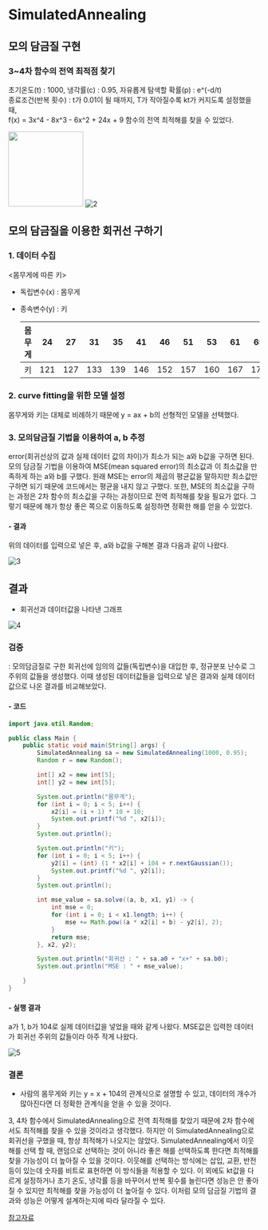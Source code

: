 # SimulatedAnnealing
## 모의 담금질 구현
### 3~4차 함수의 전역 최적점 찾기
초기온도(t) : 1000, 냉각률(c) : 0.95, 자유롭게 탐색할 확률(p) : e^(-d/t)    
종료조건(반복 횟수) : t가 0.01이 될 때까지, T가 작아질수록 kt가 커지도록 설정했을 때,    
f(x) = 3x^4 - 8x^3 - 6x^2 + 24x + 9 함수의 전역 최적해를 찾을 수 있었다.    

<img src = "https://user-images.githubusercontent.com/81207799/120917674-748ddb00-c6eb-11eb-911e-70ccc365357a.png" height = "150px" width = "150px"> ![2](https://user-images.githubusercontent.com/81207799/120917487-8e7aee00-c6ea-11eb-8fdd-72c17d84b38f.png)

## 모의 담금질을 이용한 회귀선 구하기
### 1. 데이터 수집
<몸무게에 따른 키>
- 독립변수(x) : 몸무게
- 종속변수(y) : 키

  | 몸무게 | 24   | 27   | 31   | 35   | 41   | 46   | 51   | 53   | 61   | 65   |
  | ---- | ---- | ---- | ---- | ---- | ---- | ---- | ---- | ---- | ---- | ---- |
  | 키 | 121   | 127   | 133   | 139   | 146   | 152   | 157   | 160   | 167   | 171   |

### 2. curve fitting을 위한 모델 설정
몸무게와 키는 대체로 비례하기 때문에 y = ax + b의 선형적인 모델을 선택했다.

### 3. 모의담금질 기법을 이용하여 a, b 추정
error(회귀선상의 값과 실제 데이터 값의 차이)가 최소가 되는 a와 b값을 구하면 된다. 
모의 담금질 기법을 이용하여 MSE(mean squared error)의 최소값과 이 최소값을 만족하게 하는 a와 b를 구했다.
원래 MSE는 error의 제곱의 평균값을 말하지만 최소값만 구하면 되기 때문에 코드에서는 평균을 내지 않고 구했다. 
또한, MSE의 최소값을 구하는 과정은 2차 함수의 최소값을 구하는 과정이므로 전역 최적해를 찾을 필요가 없다.
그렇기 때문에 해가 항상 좋은 쪽으로 이동하도록 설정하면 정확한 해를 얻을 수 있었다. 
#### - 결과    
위의 데이터를 입력으로 넣은 후, a와 b값을 구해본 결과 다음과 같이 나왔다.    

![3](https://user-images.githubusercontent.com/81207799/120917503-a18dbe00-c6ea-11eb-9083-1ee4cba8ba7e.png)


## 결과
- 회귀선과 데이터값을 나타낸 그래프     

![4](https://user-images.githubusercontent.com/81207799/120917523-b2d6ca80-c6ea-11eb-80e5-d4acce5efb99.png)

### 검증  
: 모의담금질로 구한 회귀선에 임의의 값들(독립변수)을 대입한 후, 정규분포 난수로 그 주위의 값들을 생성했다.
이때 생성된 데이터값들을 입력으로 넣은 결과와 실제 데이터값으로 나온 결과를 비교해보았다.

#### - 코드
```java
import java.util.Random;

public class Main {
    public static void main(String[] args) {
        SimulatedAnnealing sa = new SimulatedAnnealing(1000, 0.95);
        Random r = new Random();

        int[] x2 = new int[5];
        int[] y2 = new int[5];

        System.out.println("몸무게");
        for (int i = 0; i < 5; i++) {
            x2[i] = (i + 1) * 10 + 10;
            System.out.printf("%d ", x2[i]);
        }
        System.out.println();

        System.out.println("키");
        for (int i = 0; i < 5; i++) {
            y2[i] = (int) (1 * x2[i] + 104 + r.nextGaussian());
            System.out.printf("%d ", y2[i]);
        }
        System.out.println();

        int mse_value = sa.solve((a, b, x1, y1) -> {
            int mse = 0;
            for (int i = 0; i < x1.length; i++) {
                mse += Math.pow((a * x2[i] + b) - y2[i], 2);
            }
            return mse;
        }, x2, y2);

        System.out.println("회귀선 : " + sa.a0 + "x+" + sa.b0);
        System.out.println("MSE : " + mse_value);

    }
}
```
#### - 실행 결과
a가 1, b가 104로 실제 데이터값을 넣었을 때와 같게 나왔다. MSE값은 입력한 데이터가 회귀선 주위의 값들이라 아주 작게 나왔다.   

![5](https://user-images.githubusercontent.com/81207799/120917507-a5b9db80-c6ea-11eb-8b3e-ef259ddc8966.png)

### 결론
- 사람의 몸무게와 키는 y = x + 104의 관계식으로 설명할 수 있고, 데이터의 개수가 많아진다면 더 정확한 관계식을 얻을 수 있을 것이다. 

3, 4차 함수에서 SimulatedAnnealing으로 전역 최적해를 찾았기 때문에 2차 함수에서도 최적해를 찾을 수 있을 것이라고 생각했다. 
하지만 이 SimulatedAnnealing으로 회귀선을 구했을 때, 항상 최적해가 나오지는 않았다. 
SimulatedAnnealing에서 이웃해를 선택 할 때, 랜덤으로 선택하는 것이 아니라 좋은 해를 선택하도록 한다면 최적해를 찾을 가능성이 더 높아질 수 있을 것이다. 
이웃해를 선택하는 방식에는 삽입, 교환, 반전 등이 있는데 숫자를 비트로 표현하면 이 방식들을 적용할 수 있다. 
이 외에도 kt값을 다르게 설정하거나 초기 온도, 냉각률 등을 바꾸어서 반복 횟수를 늘린다면 성능은 안 좋아질 수 있지만 최적해를 찾을 가능성이 더 높아질 수 있다. 
이처럼 모의 담금질 기법의 결과와 성능은 어떻게 설계하는지에 따라 달라질 수 있다.

[참고자료](https://m.blog.naver.com/allalone815/222066838078)
